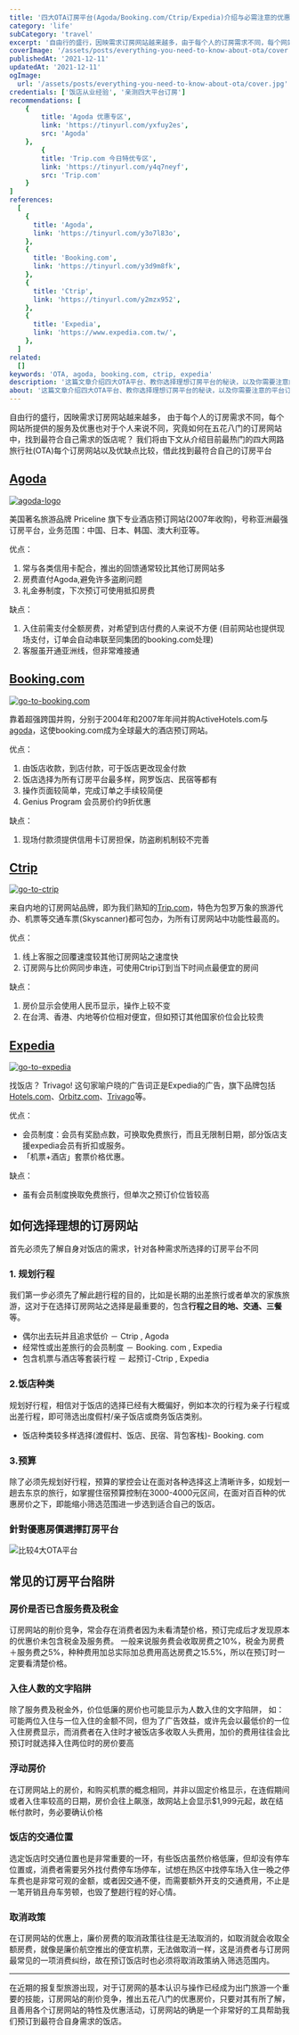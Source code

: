 ```yaml
---
title: '四大OTA订房平台(Agoda/Booking.com/Ctrip/Expedia)介绍与必需注意的优惠陷阱'
category: 'life'
subCategory: 'travel'
excerpt: '自由行的盛行，因映需求订房网站越来越多，由于每个人的订房需求不同，每个网站所提供的服务及优惠也对于个人来说不同，究竟如何在五花八门的订房网站中，找到最符合自己需求的饭店呢？我们将由下文从介绍目前最热门的四大网路旅行社(OTA)每个订房网站以及优缺点比较，借此找到最符合自己的订房平台'
coverImage: '/assets/posts/everything-you-need-to-know-about-ota/cover.jpg'
publishedAt: '2021-12-11'
updatedAt: '2021-12-11'
ogImage:
  url: '/assets/posts/everything-you-need-to-know-about-ota/cover.jpg'
credentials: ['饭店从业经验', '亲测四大平台订房']
recommendations: [
    {
        title: 'Agoda 优惠专区',
        link: 'https://tinyurl.com/yxfuy2es',
        src: 'Agoda'
    },
        {
        title: 'Trip.com 今日特优专区',
        link: 'https://tinyurl.com/y4q7neyf',
        src: 'Trip.com'
    }
]
references:
  [
    {
      title: 'Agoda',
      link: 'https://tinyurl.com/y3o7l83o',
    },
    {
      title: 'Booking.com',
      link: 'https://tinyurl.com/y3d9m8fk',
    },
    {
      title: 'Ctrip',
      link: 'https://tinyurl.com/y2mzx952',
    },
    {
      title: 'Expedia',
      link: 'https://www.expedia.com.tw/',
    },
  ]
related:
  []
keywords: 'OTA, agoda, booking.com, ctrip, expedia'
description: '这篇文章介绍四大OTA平台、教你选择理想订房平台的秘诀，以及你需要注意的平台订房陷阱。 '
about: '这篇文章介绍四大OTA平台、教你选择理想订房平台的秘诀，以及你需要注意的平台订房陷阱。 '
---
```


<!-- zh-TW -->

自由行的盛行，因映需求订房网站越来越多，
由于每个人的订房需求不同，每个网站所提供的服务及优惠也对于个人来说不同，究竟如何在五花八门的订房网站中，找到最符合自己需求的饭店呢？
我们将由下文从介绍目前最热门的四大网路旅行社(OTA)每个订房网站以及优缺点比较，借此找到最符合自己的订房平台

## [Agoda](https://tinyurl.com/y3o7l83o)

[![agoda-logo](https://i.imgur.com/AC0aCWV.png)](https://tinyurl.com/y3o7l83o)

美国著名旅游品牌 Priceline 旗下专业酒店预订网站(2007年收购)，号称亚洲最强订房平台，业务范围：中国、日本、韩国、澳大利亚等。

优点：

1. 常与各类信用卡配合，推出的回馈通常较比其他订房网站多
2. 房费直付Agoda,避免许多盗刷问题
3. 礼金券制度，下次预订可使用抵扣房费

缺点：

1. 入住前需支付全额房费，对希望到店付费的人来说不方便
(目前网站也提供现场支付，订单会自动串联至同集团的booking.com处理)
2. 客服虽开通亚洲线，但非常难接通

## [Booking.com](https://tinyurl.com/y3d9m8fk)

[![go-to-booking.com](https://i.imgur.com/5ri7YYY.png)](https://tinyurl.com/y3d9m8fk)

靠着超强跨国并购，分别于2004年和2007年年间并购ActiveHotels.com与[agoda](https://tinyurl.com/y3o7l83o)，这使booking.com成为全球最大的酒店预订网站。

优点：

1. 由饭店收款，到店付款，可于饭店更改现金付款
2. 饭店选择为所有订房平台最多样，网罗饭店、民宿等都有
3. 操作页面较简单，完成订单之手续较简便
4. Genius Program 会员房价约9折优惠

缺点：

1. 现场付款须提供信用卡订房担保，防盗刷机制较不完善

## [Ctrip](https://tinyurl.com/y2mzx952)

[![go-to-ctrip](https://i.imgur.com/pIuYjuf.png)](https://tinyurl.com/y2mzx952)

来自内地的订房网站品牌，即为我们熟知的[Trip.com](https://tinyurl.com/y2mzx952)，特色为包罗万象的旅游代办、机票等交通车票(Skyscanner)都可包办，为所有订房网站中功能性最高的。

优点：

1. 线上客服之回覆速度较其他订房网站之速度快
2. 订房网与比价网同步串连，可使用Ctrip订到当下时间点最便宜的房间

缺点：

1. 房价显示会使用人民币显示，操作上较不变
2. 在台湾、香港、内地等价位相对便宜，但如预订其他国家价位会比较贵

## [Expedia](https://www.expedia.com/)

[![go-to-expedia](https://i.imgur.com/ZYxOSpB.png)](https://www.expedia.com/)

找饭店？ Trivago! 这句家喻户晓的广告词正是Expedia的广告，旗下品牌包括[Hotels.com](https://tinyurl.com/yyg69zbt)、[Orbitz.com](https://www.orbitz.com/)、[Trivago](https://www.trivago.com.tw/)等。

优点：

* 会员制度：会员有奖励点数，可换取免费旅行，而且无限制日期，部分饭店支援expedia会员有折扣或服务。
* 「机票+酒店」套票价格优惠。

缺点：

* 虽有会员制度换取免费旅行，但单次之预订价位皆较高

## 如何选择理想的订房网站

首先必须先了解自身对饭店的需求，针对各种需求所选择的订房平台不同

### 1. 规划行程

我们第一步必须先了解此趟行程的目的，比如是长期的出差旅行或者单次的家族旅游，这对于在选择订房网站之选择是最重要的，包含**行程之目的地、交通、三餐**等。

* 偶尔出去玩并且追求低价 － Ctrip , Agoda
* 经常性或出差旅行的会员制度 － Booking. com , Expedia
* 包含机票与酒店等套装行程 － 起预订-Ctrip , Expedia

### 2.饭店种类

规划好行程，相信对于饭店的选择已经有大概偏好，例如本次的行程为亲子行程或出差行程，即可筛选出度假村/亲子饭店或商务饭店类别。

* 饭店种类较多样选择(渡假村、饭店、民宿、背包客栈)- Booking. com

### 3.预算

除了必须先规划好行程，预算的掌控会让在面对各种选择这上清晰许多，如规划一趟去东京的旅行，如掌握住宿预算控制在3000-4000元区间，在面对百百种的优惠房价之下，即能缩小筛选范围进一步选到适合自己的饭店。

### 針對優惠房價選擇訂房平台

![比较4大OTA平台](https://i.imgur.com/3ZMX6E4.png)


## 常见的订房平台陷阱

### 房价是否已含服务费及税金

订房网站的削价竞争，常会存在消费者因为未看清楚价格，预订完成后才发现原本的优惠价未包含税金及服务费。
一般来说服务费会收取房费之10%，税金为房费＋服务费之5%，种种费用加总实际加总费用高达房费之15.5%，所以在预订时一定要看清楚价格。

### 入住人数的文字陷阱

除了服务费及税金外，价位低廉的房价也可能显示为人数入住的文字陷阱，
如：可能两位入住与一位入住的金额不同，但为了广告效益，或许先会以最低价的一位入住房费显示，而消费者在入住时才被饭店多收取人头费用，加价的费用往往会比预订时就选择入住两位时的房价要高

### 浮动房价

在订房网站上的房价，和购买机票的概念相同，并非以固定价格显示，在连假期间或者入住率较高的日期，房价会往上飙涨，故网站上会显示$1,999元起，故在结帐付款时，务必要确认价格

### 饭店的交通位置

选定饭店时交通位置也是非常重要的一环，有些饭店虽然价格低廉，但却没有停车位置或，消费者需要另外找付费停车场停车，试想在热区中找停车场入住一晚之停车费也是非常可观的金额，或者因交通不便，而需要额外开支的交通费用，不止是一笔开销且舟车劳顿，也毁了整趟行程的好心情。

### 取消政策

在订房网站的优惠上，廉价房费的取消政策往往是无法取消的，如取消就会收取全额房费，就像是廉价航空推出的便宜机票，无法做取消一样，这是消费者与订房网最常见的一项消费纠纷，故在预订饭店时也必须将取消政策纳入筛选范围内。

---

在近期的报复型旅游出现，对于订房网的基本认识与操作已经成为出门旅游一个重要的技能，订房网站的削价竞争，推出五花八门的优惠房价，只要对其有所了解，且善用各个订房网站的特性及优惠活动，订房网站的确是一个非常好的工具帮助我们预订到最符合自身需求的饭店。
